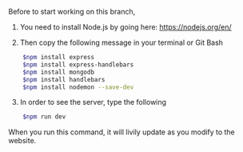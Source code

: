 Before to start working on this branch,
1. You need to install Node.js by going here: https://nodejs.org/en/

2. Then copy the following message in your terminal or Git Bash
```sh
    $npm install express
    $npm install express-handlebars
    $npm install mongodb
    $npm install handlebars
    $npm install nodemon --save-dev
```

3. In order to see the server, type the following

```sh
    $npm run dev
```

When you run this command, it will livily update as you modify to the website.
